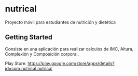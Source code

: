 # nutrical

Proyecto móvil para estudiantes de nutrición y dietética

## Getting Started

Consiste en una aplicación para realizar calculos de IMC, Altura, Complexión y Composición corporal.

Play Store: https://play.google.com/store/apps/details?id=com.nutrical.nutrical
